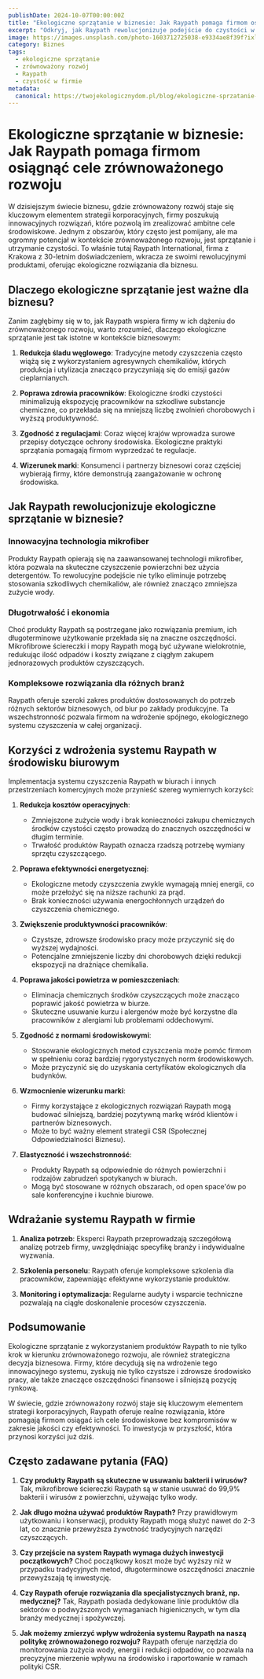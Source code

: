 ```yaml
---
publishDate: 2024-10-07T00:00:00Z
title: "Ekologiczne sprzątanie w biznesie: Jak Raypath pomaga firmom osiągnąć cele zrównoważonego rozwoju"
excerpt: "Odkryj, jak Raypath rewolucjonizuje podejście do czystości w firmach, wspierając zrównoważony rozwój i efektywność biznesową."
image: https://images.unsplash.com/photo-1603712725038-e9334ae8f39f?ixlib=rb-4.0.3&ixid=M3wxMjA3fDB8MHxwaG90by1wYWdlfHx8fGVufDB8fHx8fA%3D%3D&auto=format&fit=crop&w=2071&q=80
category: Biznes
tags:
  - ekologiczne sprzątanie
  - zrównoważony rozwój
  - Raypath
  - czystość w firmie
metadata:
  canonical: https://twojekologicznydom.pl/blog/ekologiczne-sprzatanie-w-biznesie
---
```


# Ekologiczne sprzątanie w biznesie: Jak Raypath pomaga firmom osiągnąć cele zrównoważonego rozwoju

W dzisiejszym świecie biznesu, gdzie zrównoważony rozwój staje się kluczowym elementem strategii korporacyjnych, firmy poszukują innowacyjnych rozwiązań, które pozwolą im zrealizować ambitne cele środowiskowe. Jednym z obszarów, który często jest pomijany, ale ma ogromny potencjał w kontekście zrównoważonego rozwoju, jest sprzątanie i utrzymanie czystości. To właśnie tutaj Raypath International, firma z Krakowa z 30-letnim doświadczeniem, wkracza ze swoimi rewolucyjnymi produktami, oferując ekologiczne rozwiązania dla biznesu.

## Dlaczego ekologiczne sprzątanie jest ważne dla biznesu?

Zanim zagłębimy się w to, jak Raypath wspiera firmy w ich dążeniu do zrównoważonego rozwoju, warto zrozumieć, dlaczego ekologiczne sprzątanie jest tak istotne w kontekście biznesowym:

1. **Redukcja śladu węglowego**: Tradycyjne metody czyszczenia często wiążą się z wykorzystaniem agresywnych chemikaliów, których produkcja i utylizacja znacząco przyczyniają się do emisji gazów cieplarnianych.

2. **Poprawa zdrowia pracowników**: Ekologiczne środki czystości minimalizują ekspozycję pracowników na szkodliwe substancje chemiczne, co przekłada się na mniejszą liczbę zwolnień chorobowych i wyższą produktywność.

3. **Zgodność z regulacjami**: Coraz więcej krajów wprowadza surowe przepisy dotyczące ochrony środowiska. Ekologiczne praktyki sprzątania pomagają firmom wyprzedzać te regulacje.

4. **Wizerunek marki**: Konsumenci i partnerzy biznesowi coraz częściej wybierają firmy, które demonstrują zaangażowanie w ochronę środowiska.

## Jak Raypath rewolucjonizuje ekologiczne sprzątanie w biznesie?

### Innowacyjna technologia mikrofiber

Produkty Raypath opierają się na zaawansowanej technologii mikrofiber, która pozwala na skuteczne czyszczenie powierzchni bez użycia detergentów. To rewolucyjne podejście nie tylko eliminuje potrzebę stosowania szkodliwych chemikaliów, ale również znacząco zmniejsza zużycie wody.

### Długotrwałość i ekonomia

Choć produkty Raypath są postrzegane jako rozwiązania premium, ich długoterminowe użytkowanie przekłada się na znaczne oszczędności. Mikrofibrowe ściereczki i mopy Raypath mogą być używane wielokrotnie, redukując ilość odpadów i koszty związane z ciągłym zakupem jednorazowych produktów czyszczących.

### Kompleksowe rozwiązania dla różnych branż

Raypath oferuje szeroki zakres produktów dostosowanych do potrzeb różnych sektorów biznesowych, od biur po zakłady produkcyjne. Ta wszechstronność pozwala firmom na wdrożenie spójnego, ekologicznego systemu czyszczenia w całej organizacji.

## Korzyści z wdrożenia systemu Raypath w środowisku biurowym

Implementacja systemu czyszczenia Raypath w biurach i innych przestrzeniach komercyjnych może przynieść szereg wymiernych korzyści:

1. **Redukcja kosztów operacyjnych**: 
   - Zmniejszone zużycie wody i brak konieczności zakupu chemicznych środków czystości często prowadzą do znacznych oszczędności w długim terminie.
   - Trwałość produktów Raypath oznacza rzadszą potrzebę wymiany sprzętu czyszczącego.

2. **Poprawa efektywności energetycznej**: 
   - Ekologiczne metody czyszczenia zwykle wymagają mniej energii, co może przełożyć się na niższe rachunki za prąd.
   - Brak konieczności używania energochłonnych urządzeń do czyszczenia chemicznego.

3. **Zwiększenie produktywności pracowników**: 
   - Czystsze, zdrowsze środowisko pracy może przyczynić się do wyższej wydajności.
   - Potencjalne zmniejszenie liczby dni chorobowych dzięki redukcji ekspozycji na drażniące chemikalia.

4. **Poprawa jakości powietrza w pomieszczeniach**:
   - Eliminacja chemicznych środków czyszczących może znacząco poprawić jakość powietrza w biurze.
   - Skuteczne usuwanie kurzu i alergenów może być korzystne dla pracowników z alergiami lub problemami oddechowymi.

5. **Zgodność z normami środowiskowymi**:
   - Stosowanie ekologicznych metod czyszczenia może pomóc firmom w spełnieniu coraz bardziej rygorystycznych norm środowiskowych.
   - Może przyczynić się do uzyskania certyfikatów ekologicznych dla budynków.

6. **Wzmocnienie wizerunku marki**: 
   - Firmy korzystające z ekologicznych rozwiązań Raypath mogą budować silniejszą, bardziej pozytywną markę wśród klientów i partnerów biznesowych.
   - Może to być ważny element strategii CSR (Społecznej Odpowiedzialności Biznesu).

7. **Elastyczność i wszechstronność**:
   - Produkty Raypath są odpowiednie do różnych powierzchni i rodzajów zabrudzeń spotykanych w biurach.
   - Mogą być stosowane w różnych obszarach, od open space'ów po sale konferencyjne i kuchnie biurowe.

## Wdrażanie systemu Raypath w firmie

1. **Analiza potrzeb**: Eksperci Raypath przeprowadzają szczegółową analizę potrzeb firmy, uwzględniając specyfikę branży i indywidualne wyzwania.

2. **Szkolenia personelu**: Raypath oferuje kompleksowe szkolenia dla pracowników, zapewniając efektywne wykorzystanie produktów.

3. **Monitoring i optymalizacja**: Regularne audyty i wsparcie techniczne pozwalają na ciągłe doskonalenie procesów czyszczenia.

## Podsumowanie

Ekologiczne sprzątanie z wykorzystaniem produktów Raypath to nie tylko krok w kierunku zrównoważonego rozwoju, ale również strategiczna decyzja biznesowa. Firmy, które decydują się na wdrożenie tego innowacyjnego systemu, zyskują nie tylko czystsze i zdrowsze środowisko pracy, ale także znaczące oszczędności finansowe i silniejszą pozycję rynkową.

W świecie, gdzie zrównoważony rozwój staje się kluczowym elementem strategii korporacyjnych, Raypath oferuje realne rozwiązania, które pomagają firmom osiągać ich cele środowiskowe bez kompromisów w zakresie jakości czy efektywności. To inwestycja w przyszłość, która przynosi korzyści już dziś.

## Często zadawane pytania (FAQ)

1. **Czy produkty Raypath są skuteczne w usuwaniu bakterii i wirusów?**
   Tak, mikrofibrowe ściereczki Raypath są w stanie usuwać do 99,9% bakterii i wirusów z powierzchni, używając tylko wody.

2. **Jak długo można używać produktów Raypath?**
   Przy prawidłowym użytkowaniu i konserwacji, produkty Raypath mogą służyć nawet do 2-3 lat, co znacznie przewyższa żywotność tradycyjnych narzędzi czyszczących.

3. **Czy przejście na system Raypath wymaga dużych inwestycji początkowych?**
   Choć początkowy koszt może być wyższy niż w przypadku tradycyjnych metod, długoterminowe oszczędności znacznie przewyższają tę inwestycję.

4. **Czy Raypath oferuje rozwiązania dla specjalistycznych branż, np. medycznej?**
   Tak, Raypath posiada dedykowane linie produktów dla sektorów o podwyższonych wymaganiach higienicznych, w tym dla branży medycznej i spożywczej.

5. **Jak możemy zmierzyć wpływ wdrożenia systemu Raypath na naszą politykę zrównoważonego rozwoju?**
   Raypath oferuje narzędzia do monitorowania zużycia wody, energii i redukcji odpadów, co pozwala na precyzyjne mierzenie wpływu na środowisko i raportowanie w ramach polityki CSR.

